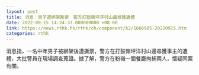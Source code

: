 ```yaml
---
layout: post
title: 消息：男子遭綁架撕票　警方打鼓嶺坪洋村山邊尋獲遺體
date: 2022-09-15 14:24:37.000000000 +08:00
link: https://news.rthk.hk/rthk/ch/component/k2/1666905-20220915.htm
categories: rthk
---
```


消息指，一名中年男子被綁架後遭撕票，警方在打鼓嶺坪洋村山邊尋獲事主的遺體，大批警員在現場調查蒐證。據了解，警方在粉嶺一間餐廳拘捕兩人，懷疑同案有關。
